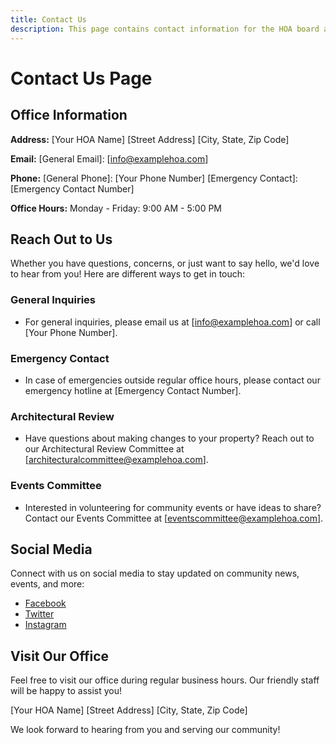 ```yaml
---
title: Contact Us
description: This page contains contact information for the HOA board and partners
---
```

# Contact Us Page

## Office Information

**Address:**
\[Your HOA Name]
\[Street Address]
\[City, State, Zip Code]

**Email:**
\[General Email]: \[info@examplehoa.com]

**Phone:**
\[General Phone]: \[Your Phone Number]
\[Emergency Contact]: \[Emergency Contact Number]

**Office Hours:**
Monday - Friday: 9:00 AM - 5:00 PM

## Reach Out to Us

Whether you have questions, concerns, or just want to say hello, we'd love to hear from you! Here are different ways to get in touch:

### General Inquiries

* For general inquiries, please email us at \[info@examplehoa.com] or call \[Your Phone Number].

### Emergency Contact

* In case of emergencies outside regular office hours, please contact our emergency hotline at \[Emergency Contact Number].

### Architectural Review

* Have questions about making changes to your property? Reach out to our Architectural Review Committee at \[architecturalcommittee@examplehoa.com].

### Events Committee

* Interested in volunteering for community events or have ideas to share? Contact our Events Committee at \[eventscommittee@examplehoa.com].

## Social Media

Connect with us on social media to stay updated on community news, events, and more:

* [Facebook](https://www.facebook.com/YourHOA)
* [Twitter](https://twitter.com/YourHOA)
* [Instagram](https://www.instagram.com/YourHOA)

## Visit Our Office

Feel free to visit our office during regular business hours. Our friendly staff will be happy to assist you!

\[Your HOA Name]
\[Street Address]
\[City, State, Zip Code]

We look forward to hearing from you and serving our community!
